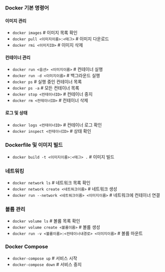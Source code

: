 ### Docker 기본 명령어

#### 이미지 관리

- `docker images` # 이미지 목록 확인
- `docker pull <이미지이름>:<태그>` # 이미지 다운로드
- `docker rmi <이미지ID>` # 이미지 삭제

#### 컨테이너 관리

- `docker run <옵션> <이미지이름>` # 컨테이너 실행
- `docker run -d <이미지이름>` # 백그라운드 실행
- `docker ps` # 실행 중인 컨테이너 목록
- `docker ps -a` # 모든 컨테이너 목록
- `docker stop <컨테이너ID>` # 컨테이너 중지
- `docker rm <컨테이너ID>` # 컨테이너 삭제

#### 로그 및 상태

- `docker logs <컨테이너ID>` # 컨테이너 로그 확인
- `docker inspect <컨테이너ID>` # 상태 확인

### Dockerfile 및 이미지 빌드

- `docker build -t <이미지이름>:<태그> .` # 이미지 빌드

### 네트워킹

- `docker network ls` # 네트워크 목록 확인
- `docker network create <네트워크이름>` # 네트워크 생성
- `docker run --network <네트워크이름> <이미지이름>` # 네트워크에 컨테이너 연결

### 볼륨 관리

- `docker volume ls` # 볼륨 목록 확인
- `docker volume create <볼륨이름>` # 볼륨 생성
- `docker run -v <볼륨이름>:<컨테이너내경로> <이미지이름>` # 볼륨 마운트

### Docker Compose

- `docker-compose up` # 서비스 시작
- `docker-compose down` # 서비스 중지